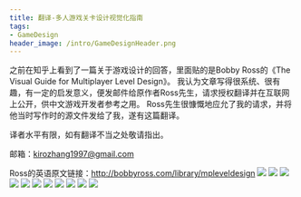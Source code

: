```yaml
---
title: 翻译-多人游戏关卡设计视觉化指南
tags:
- GameDesign
header_image: /intro/GameDesignHeader.png
---
```




之前在知乎上看到了一篇关于游戏设计的回答，里面贴的是Bobby Ross的《The Visual Guide for Multiplayer Level Design》。
我认为文章写得很系统、很有趣，有一定的启发意义，便发邮件给原作者Ross先生，请求授权翻译并在互联网上公开，供中文游戏开发者参考之用。
Ross先生很慷慨地应允了我的请求，并将他当时写作时的源文件发给了我，遂有这篇翻译。

译者水平有限，如有翻译不当之处敬请指出。

邮箱：kirozhang1997@gmail.com

Ross的英语原文链接：http://bobbyross.com/library/mpleveldesign
![](/images/GameDesign/0.jpg)
![](/images/GameDesign/1.jpg)
![](/images/GameDesign/2.jpg)
![](/images/GameDesign/3.jpg)
![](/images/GameDesign/4.jpg)
![](/images/GameDesign/5.jpg)
![](/images/GameDesign/6.jpg)
![](/images/GameDesign/7.jpg)
![](/images/GameDesign/8.jpg)
![](/images/GameDesign/9.jpg)
![](/images/GameDesign/10.jpg)
